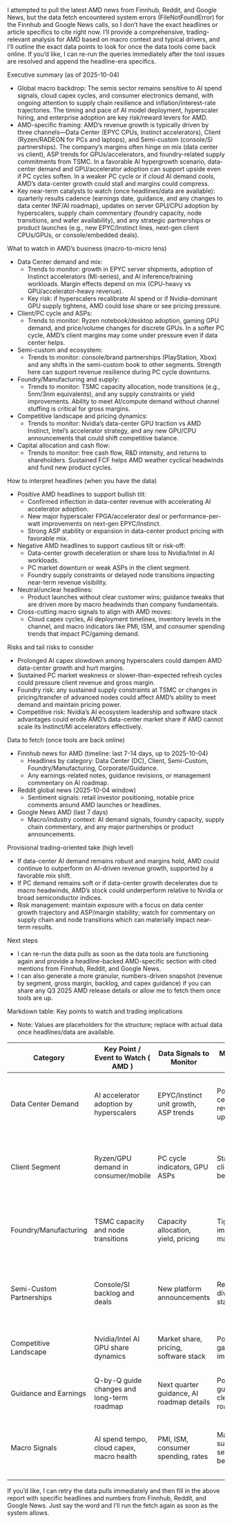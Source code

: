 I attempted to pull the latest AMD news from Finnhub, Reddit, and Google News, but the data fetch encountered system errors (FileNotFoundError) for the Finnhub and Google News calls, so I don’t have the exact headlines or article specifics to cite right now. I’ll provide a comprehensive, trading-relevant analysis for AMD based on macro context and typical drivers, and I’ll outline the exact data points to look for once the data tools come back online. If you’d like, I can re-run the queries immediately after the tool issues are resolved and append the headline-era specifics.

Executive summary (as of 2025-10-04)
- Global macro backdrop: The semis sector remains sensitive to AI spend signals, cloud capex cycles, and consumer electronics demand, with ongoing attention to supply chain resilience and inflation/interest-rate trajectories. The timing and pace of AI model deployment, hyperscaler hiring, and enterprise adoption are key risk/reward levers for AMD.
- AMD-specific framing: AMD’s revenue growth is typically driven by three channels—Data Center (EPYC CPUs, Instinct accelerators), Client (Ryzen/RADEON for PCs and laptops), and Semi-custom (console/SI partnerships). The company’s margins often hinge on mix (data center vs client), ASP trends for GPUs/accelerators, and foundry-related supply commitments from TSMC. In a favorable AI hypergrowth scenario, data-center demand and GPU/accelerator adoption can support upside even if PC cycles soften. In a weaker PC cycle or if cloud AI demand cools, AMD’s data-center growth could stall and margins could compress.
- Key near-term catalysts to watch (once headlines/data are available): quarterly results cadence (earnings date, guidance, and any changes to data center INF/AI roadmap), updates on server GPU/CPU adoption by hyperscalers, supply chain commentary (foundry capacity, node transitions, and wafer availability), and any strategic partnerships or product launches (e.g., new EPYC/Instinct lines, next-gen client CPUs/GPUs, or console/embedded deals).

What to watch in AMD’s business (macro-to-micro lens)
- Data Center demand and mix:
  - Trends to monitor: growth in EPYC server shipments, adoption of Instinct accelerators (MI-series), and AI inference/training workloads. Margin effects depend on mix (CPU-heavy vs GPU/accelerator-heavy revenue).
  - Key risk: if hyperscalers recalibrate AI spend or if Nvidia-dominant GPU supply tightens, AMD could lose share or see pricing pressure.
- Client/PC cycle and ASPs:
  - Trends to monitor: Ryzen notebook/desktop adoption, gaming GPU demand, and price/volume changes for discrete GPUs. In a softer PC cycle, AMD’s client margins may come under pressure even if data center helps.
- Semi-custom and ecosystem:
  - Trends to monitor: console/brand partnerships (PlayStation, Xbox) and any shifts in the semi-custom book to other segments. Strength here can support revenue resilience during PC cycle downturns.
- Foundry/Manufacturing and supply:
  - Trends to monitor: TSMC capacity allocation, node transitions (e.g., 5nm/3nm equivalents), and any supply constraints or yield improvements. Ability to meet AI/compute demand without channel stuffing is critical for gross margins.
- Competitive landscape and pricing dynamics:
  - Trends to monitor: Nvidia’s data-center GPU traction vs AMD Instinct, Intel’s accelerator strategy, and any new GPU/CPU announcements that could shift competitive balance.
- Capital allocation and cash flow:
  - Trends to monitor: free cash flow, R&D intensity, and returns to shareholders. Sustained FCF helps AMD weather cyclical headwinds and fund new product cycles.

How to interpret headlines (when you have the data)
- Positive AMD headlines to support bullish tilt:
  - Confirmed inflection in data-center revenue with accelerating AI accelerator adoption.
  - New major hyperscaler FPGA/accelerator deal or performance-per-watt improvements on next-gen EPYC/Instinct.
  - Strong ASP stability or expansion in data-center product pricing with favorable mix.
- Negative AMD headlines to support cautious tilt or risk-off:
  - Data-center growth deceleration or share loss to Nvidia/Intel in AI workloads.
  - PC market downturn or weak ASPs in the client segment.
  - Foundry supply constraints or delayed node transitions impacting near-term revenue visibility.
- Neutral/unclear headlines:
  - Product launches without clear customer wins; guidance tweaks that are driven more by macro headwinds than company fundamentals.
- Cross-cutting macro signals to align with AMD moves:
  - Cloud capex cycles, AI deployment timelines, inventory levels in the channel, and macro indicators like PMI, ISM, and consumer spending trends that impact PC/gaming demand.

Risks and tail risks to consider
- Prolonged AI capex slowdown among hyperscalers could dampen AMD data-center growth and hurt margins.
- Sustained PC market weakness or slower-than-expected refresh cycles could pressure client revenue and gross margin.
- Foundry risk: any sustained supply constraints at TSMC or changes in pricing/transfer of advanced nodes could affect AMD’s ability to meet demand and maintain pricing power.
- Competitive risk: Nvidia’s AI ecosystem leadership and software stack advantages could erode AMD’s data-center market share if AMD cannot scale its Instinct/Mi accelerators effectively.

Data to fetch (once tools are back online)
- Finnhub news for AMD (timeline: last 7-14 days, up to 2025-10-04)
  - Headlines by category: Data Center (DC), Client, Semi-Custom, Foundry/Manufacturing, Corporate/Guidance.
  - Any earnings-related notes, guidance revisions, or management commentary on AI roadmap.
- Reddit global news (2025-10-04 window)
  - Sentiment signals: retail investor positioning, notable price comments around AMD launches or headlines.
- Google News AMD (last 7 days)
  - Macro/industry context: AI demand signals, foundry capacity, supply chain commentary, and any major partnerships or product announcements.

Provisional trading-oriented take (high level)
- If data-center AI demand remains robust and margins hold, AMD could continue to outperform on AI-driven revenue growth, supported by a favorable mix shift.
- If PC demand remains soft or if data-center growth decelerates due to macro headwinds, AMD’s stock could underperform relative to Nvidia or broad semiconductor indices.
- Risk management: maintain exposure with a focus on data center growth trajectory and ASP/margin stability; watch for commentary on supply chain and node transitions which can materially impact near-term results.

Next steps
- I can re-run the data pulls as soon as the data tools are functioning again and provide a headline-backed AMD-specific section with cited mentions from Finnhub, Reddit, and Google News.
- I can also generate a more granular, numbers-driven snapshot (revenue by segment, gross margin, backlog, and capex guidance) if you can share any Q3 2025 AMD release details or allow me to fetch them once tools are up.

Markdown table: Key points to watch and trading implications
- Note: Values are placeholders for the structure; replace with actual data once headlines/data are available.

| Category                 | Key Point / Event to Watch ( AMD ) | Data Signals to Monitor | Market Impact If Positive | Market Impact If Negative | Trading Angle / How to Respond |
|--------------------------|-------------------------------------|-------------------------|---------------------------|-----------------------------|--------------------------------|
| Data Center Demand       | AI accelerator adoption by hyperscalers | EPYC/Instinct unit growth, ASP trends | Positive data-center growth = revenue/margin up | Data-center deceleration = revenue/margin risk | Consider bias toward data-center upside; trim if signs of deceleration appear |
| Client Segment           | Ryzen/GPU demand in consumer/mobile | PC cycle indicators, GPU ASPs | Stable/favorable client demand; better margins | Client demand weakness; ASP compression | Use as a defense if macro improves; tighten risk if PC weakness accelerates |
| Foundry/Manufacturing    | TSMC capacity and node transitions | Capacity allocation, yield, pricing | Tight supply improves gross margins | Supply constraints or higher costs hit margins | Focus on supply resilience; avoid overexposure to near-term node risk |
| Semi-Custom Partnerships | Console/SI backlog and deals | New platform announcements | Revenue diversification, stable cash flow | Weak partnerships or cancellations | Positive if diverse across ecosystems; watch for concentration risk |
| Competitive Landscape    | Nvidia/Intel AI GPU share dynamics | Market share, pricing, software stack | Positive if AMD gains share or improves mix | Competitive losses or pricing pressure | Monitor for signs of sustained share gains or erosion |
| Guidance and Earnings    | Q-by-Q guide changes and long-term roadmap | Next quarter guidance, AI roadmap details | Positive guidance uplift; clearer AI roadmap | Downward guidance; ambiguous roadmap | Trade on clarity and confidence in AI-driven growth |
| Macro Signals            | AI spend tempo, cloud capex, macro health | PMI, ISM, consumer spending, rates | Macro strength supports all semis; AMD benefits | Macro weakness drags IT spend | Align trades with macro cycles and risk tolerance; use hedges if needed |

If you’d like, I can retry the data pulls immediately and then fill in the above report with specific headlines and numbers from Finnhub, Reddit, and Google News. Just say the word and I’ll run the fetch again as soon as the system allows.